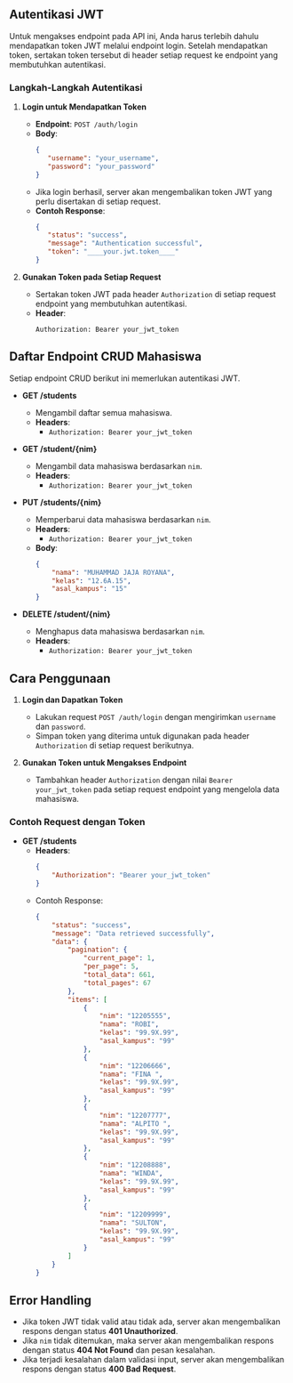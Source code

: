 ## Autentikasi JWT

Untuk mengakses endpoint pada API ini, Anda harus terlebih dahulu mendapatkan token JWT melalui endpoint login. Setelah mendapatkan token, sertakan token tersebut di header setiap request ke endpoint yang membutuhkan autentikasi.

### Langkah-Langkah Autentikasi

1. **Login untuk Mendapatkan Token**

   - **Endpoint**: `POST /auth/login`
   - **Body**:
     ```json
     {
     	"username": "your_username",
     	"password": "your_password"
     }
     ```
   - Jika login berhasil, server akan mengembalikan token JWT yang perlu disertakan di setiap request.
   - **Contoh Response**:
     ```json
     {
     	"status": "success",
     	"message": "Authentication successful",
     	"token": "____your.jwt.token____"
     }
     ```

2. **Gunakan Token pada Setiap Request**
   - Sertakan token JWT pada header `Authorization` di setiap request endpoint yang membutuhkan autentikasi.
   - **Header**:
     ```
     Authorization: Bearer your_jwt_token
     ```

## Daftar Endpoint CRUD Mahasiswa

Setiap endpoint CRUD berikut ini memerlukan autentikasi JWT.

- **GET /students**

  - Mengambil daftar semua mahasiswa.
  - **Headers**:
    - `Authorization: Bearer your_jwt_token`

- **GET /student/{nim}**

  - Mengambil data mahasiswa berdasarkan `nim`.
  - **Headers**:
    - `Authorization: Bearer your_jwt_token`

- **PUT /students/{nim}**

  - Memperbarui data mahasiswa berdasarkan `nim`.
  - **Headers**:
    - `Authorization: Bearer your_jwt_token`
  - **Body**:
    ```json
    {
    	"nama": "MUHAMMAD JAJA ROYANA",
    	"kelas": "12.6A.15",
    	"asal_kampus": "15"
    }
    ```

- **DELETE /student/{nim}**
  - Menghapus data mahasiswa berdasarkan `nim`.
  - **Headers**:
    - `Authorization: Bearer your_jwt_token`

## Cara Penggunaan

1. **Login dan Dapatkan Token**

   - Lakukan request `POST /auth/login` dengan mengirimkan `username` dan `password`.
   - Simpan token yang diterima untuk digunakan pada header `Authorization` di setiap request berikutnya.

2. **Gunakan Token untuk Mengakses Endpoint**
   - Tambahkan header `Authorization` dengan nilai `Bearer your_jwt_token` pada setiap request endpoint yang mengelola data mahasiswa.

### Contoh Request dengan Token

- **GET /students**
  - **Headers**:
    ```json
    {
    	"Authorization": "Bearer your_jwt_token"
    }
    ```
  - Contoh Response:
    ```json
    {
    	"status": "success",
    	"message": "Data retrieved successfully",
    	"data": {
    		"pagination": {
    			"current_page": 1,
    			"per_page": 5,
    			"total_data": 661,
    			"total_pages": 67
    		},
    		"items": [
    			{
    				"nim": "12205555",
    				"nama": "ROBI",
    				"kelas": "99.9X.99",
    				"asal_kampus": "99"
    			},
    			{
    				"nim": "12206666",
    				"nama": "FINA ",
    				"kelas": "99.9X.99",
    				"asal_kampus": "99"
    			},
    			{
    				"nim": "12207777",
    				"nama": "ALPITO ",
    				"kelas": "99.9X.99",
    				"asal_kampus": "99"
    			},
    			{
    				"nim": "12208888",
    				"nama": "WINDA",
    				"kelas": "99.9X.99",
    				"asal_kampus": "99"
    			},
    			{
    				"nim": "12209999",
    				"nama": "SULTON",
    				"kelas": "99.9X.99",
    				"asal_kampus": "99"
    			}
    		]
    	}
    }
    ```

## Error Handling

- Jika token JWT tidak valid atau tidak ada, server akan mengembalikan respons dengan status **401 Unauthorized**.
- Jika `nim` tidak ditemukan, maka server akan mengembalikan respons dengan status **404 Not Found** dan pesan kesalahan.
- Jika terjadi kesalahan dalam validasi input, server akan mengembalikan respons dengan status **400 Bad Request**.
